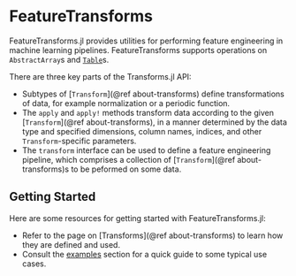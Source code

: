 # FeatureTransforms

FeatureTransforms.jl provides utilities for performing feature engineering in machine learning pipelines.
FeatureTransforms supports operations on `AbstractArray`s and [`Table`](https://github.com/JuliaData/Tables.jl)s.

There are three key parts of the Transforms.jl API:

* Subtypes of [`Transform`](@ref about-transforms) define transformations of data, for example normalization or a periodic function.
* The `apply` and `apply!` methods transform data according to the given [`Transform`](@ref about-transforms), in a manner determined by the data type and specified dimensions, column names, indices, and other `Transform`-specific parameters.
* The `transform` interface can be used to define a feature engineering pipeline, which comprises a collection of [`Transform`](@ref about-transforms)s to be peformed on some data.

## Getting Started

Here are some resources for getting started with FeatureTransforms.jl:

* Refer to the page on [Transforms](@ref about-transforms) to learn how they are defined and used.
* Consult the [examples](@ref) section for a quick guide to some typical use cases.
